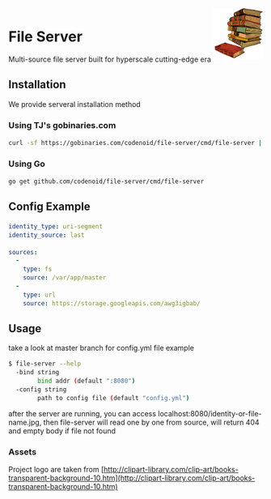 <img align="right" width="100" height="100" src="https://github.com/codenoid/file-server/blob/master/logo.png?raw=true">

# File Server

Multi-source file server built for hyperscale cutting-edge era

## Installation

We provide serveral installation method

### Using TJ's gobinaries.com

```sh
curl -sf https://gobinaries.com/codenoid/file-server/cmd/file-server | sh
```

### Using Go

```sh
go get github.com/codenoid/file-server/cmd/file-server
```

## Config Example

```yml
identity_type: uri-segment
identity_source: last

sources:
  -
    type: fs
    source: /var/app/master
  -
    type: url
    source: https://storage.googleapis.com/awg3igbab/
```

## Usage

take a look at master branch for config.yml file example

```sh
$ file-server --help
  -bind string
    	bind addr (default ":8080")
  -config string
    	path to config file (default "config.yml")
```

after the server are running, you can access localhost:8080/identity-or-file-name.jpg, then file-server will read one by one from source, will return 404 and empty body if file not found

### Assets

Project logo are taken from [http://clipart-library.com/clip-art/books-transparent-background-10.htm](http://clipart-library.com/clip-art/books-transparent-background-10.htm)